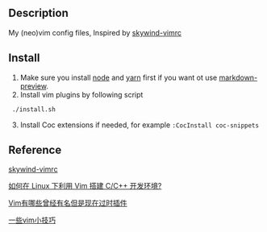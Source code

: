 ## Description

My (neo)vim config files,
Inspired by [skywind-vimrc](https://github.com/skywind3000/vim)

## Install

1. Make sure you install [node](https://nodejs.org/en/) and [yarn](https://github.com/yarnpkg/yarn) first if you want ot use [markdown-preview](https://github.com/iamcco/markdown-preview.nvim).
2. Install vim plugins by following script

```sh
 ./install.sh
```

3. Install Coc extensions if needed, for example `:CocInstall coc-snippets`

## Reference

[skywind-vimrc](https://github.com/skywind3000/vim)

[如何在 Linux 下利用 Vim 搭建 C/C++ 开发环境?](https://www.zhihu.com/question/47691414)

[Vim有哪些曾经有名但是现在过时插件](https://www.zhihu.com/question/31934850)

[一些vim小技巧](http://senzhangai.github.io/tools/vim-tips)
